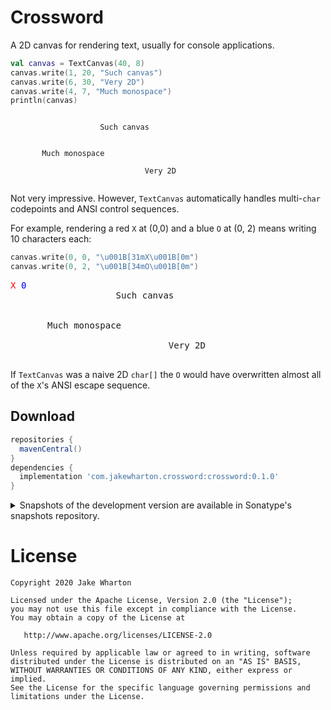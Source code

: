 # Crossword

A 2D canvas for rendering text, usually for console applications.

```kotlin
val canvas = TextCanvas(40, 8)
canvas.write(1, 20, "Such canvas")
canvas.write(6, 30, "Very 2D")
canvas.write(4, 7, "Much monospace")
println(canvas)
```
```
                                        
                    Such canvas         
                                        
                                        
       Much monospace                   
                                        
                              Very 2D   
                                        
```

Not very impressive. However, `TextCanvas` automatically handles multi-`char` codepoints and ANSI
control sequences.

For example, rendering a red `X` at (0,0) and a blue `O` at (0, 2) means writing 10 characters each: 
```kotlin
canvas.write(0, 0, "\u001B[31mX\u001B[0m")
canvas.write(0, 2, "\u001B[34mO\u001B[0m")
```
<pre>
<span style="color:red">X</span> <span style="color:blue">0</span>                                     
                    Such canvas         
                                        
                                        
       Much monospace                   
                                        
                              Very 2D   
                                        
</pre>

If `TextCanvas` was a naive 2D `char[]` the `O` would have overwritten almost all of the `X`'s ANSI
escape sequence.


## Download

```groovy
repositories {
  mavenCentral()
}
dependencies {
  implementation 'com.jakewharton.crossword:crossword:0.1.0'
}
```

<details>
<summary>Snapshots of the development version are available in Sonatype's snapshots repository.</summary>
<p>

```groovy
repositories {
  maven {
    url 'https://oss.sonatype.org/content/repositories/snapshots/'
  }
}
dependencies {
  implementation 'com.jakewharton.crossword:crossword:0.2.0-SNAPSHOT'
}
```

</p>
</details>


# License

    Copyright 2020 Jake Wharton

    Licensed under the Apache License, Version 2.0 (the "License");
    you may not use this file except in compliance with the License.
    You may obtain a copy of the License at

       http://www.apache.org/licenses/LICENSE-2.0

    Unless required by applicable law or agreed to in writing, software
    distributed under the License is distributed on an "AS IS" BASIS,
    WITHOUT WARRANTIES OR CONDITIONS OF ANY KIND, either express or implied.
    See the License for the specific language governing permissions and
    limitations under the License.
